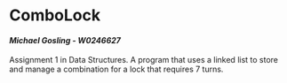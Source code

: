 # ComboLock
#### _Michael Gosling - W0246627_

Assignment 1 in Data Structures. A program that uses a linked list to store and manage a combination for a lock that requires 7 turns.
